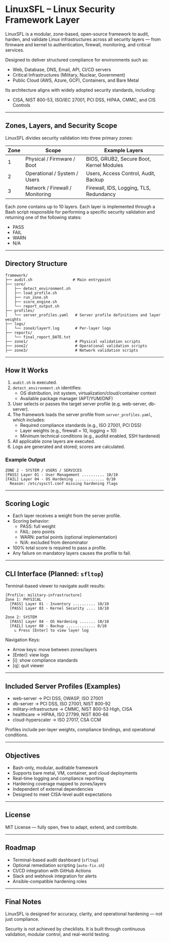 # LinuxSFL – Linux Security Framework Layer

LinuxSFL is a modular, zone-based, open-source framework to audit, harden, and validate Linux infrastructures across all security layers — from firmware and kernel to authentication, firewall, monitoring, and critical services.

Designed to deliver structured compliance for environments such as:
- Web, Database, DNS, Email, API, CI/CD servers
- Critical Infrastructures (Military, Nuclear, Government)
- Public Cloud (AWS, Azure, GCP), Containers, and Bare Metal

Its architecture aligns with widely adopted security standards, including:
- CISA, NIST 800-53, ISO/IEC 27001, PCI DSS, HIPAA, CMMC, and CIS Controls

---

## Zones, Layers, and Security Scope

LinuxSFL divides security validation into three primary zones:

| Zone | Scope                            | Example Layers                             |
|------|----------------------------------|--------------------------------------------|
| 1    | Physical / Firmware / Boot       | BIOS, GRUB2, Secure Boot, Kernel Modules   |
| 2    | Operational / System / Users     | Users, Access Control, Audit, Backup       |
| 3    | Network / Firewall / Monitoring  | Firewall, IDS, Logging, TLS, Redundancy    |

Each zone contains up to 10 layers. Each layer is implemented through a Bash script responsible for performing a specific security validation and returning one of the following states:
- PASS
- FAIL
- WARN
- N/A

---

## Directory Structure

```
framework/
├── audit.sh                  # Main entrypoint
├── core/
│   ├── detect_environment.sh
│   ├── load_profile.sh
│   ├── run_zone.sh
│   ├── score_engine.sh
│   └── report_output.sh
├── profiles/
│   └── server_profiles.yaml   # Server profile definitions and layer weights
├── logs/
│   └── zoneX/layerY.log       # Per-layer logs
├── reports/
│   └── final_report_DATE.txt
├── zone1/                     # Physical validation scripts
├── zone2/                     # Operational validation scripts
├── zone3/                     # Network validation scripts
```

---

## How It Works

1. `audit.sh` is executed.
2. `detect_environment.sh` identifies:
   - OS distribution, init system, virtualization/cloud/container context
   - Available package manager (APT/YUM/DNF)
3. User selects or passes the target server profile (e.g. web-server, db-server).
4. The framework loads the server profile from `server_profiles.yaml`, which includes:
   - Required compliance standards (e.g., ISO 27001, PCI DSS)
   - Layer weights (e.g., firewall = 10, logging = 10)
   - Minimum technical conditions (e.g., auditd enabled, SSH hardened)
5. All applicable zone layers are executed.
6. Logs are generated and stored; scores are calculated.

### Example Output
```
ZONE 2 - SYSTEM / USERS / SERVICES
[PASS] Layer 01 - User Management .......... 10/10
[FAIL] Layer 04 - OS Hardening ............. 0/10
  Reason: /etc/sysctl.conf missing hardening flags
```

---

## Scoring Logic

- Each layer receives a weight from the server profile.
- Scoring behavior:
  - PASS: full weight
  - FAIL: zero points
  - WARN: partial points (optional implementation)
  - N/A: excluded from denominator
- 100% total score is required to pass a profile.
- Any failure on mandatory layers causes the profile to fail.

---

## CLI Interface (Planned: `sfltop`)

Terminal-based viewer to navigate audit results:
```
[Profile: military-infrastructure]
Zone 1: PHYSICAL
  [PASS] Layer 01 - Inventory .......... 10/10
  [PASS] Layer 03 - Kernel Security .... 10/10

Zone 2: SYSTEM
  [PASS] Layer 04 - OS Hardening ....... 10/10
  [FAIL] Layer 08 - Backup ............. 0/10
    ↳ Press [Enter] to view layer log
```
Navigation Keys:
- Arrow keys: move between zones/layers
- [Enter]: view logs
- [i]: show compliance standards
- [q]: quit viewer

---

## Included Server Profiles (Examples)
- web-server → PCI DSS, OWASP, ISO 27001
- db-server → PCI DSS, ISO 27001, NIST 800-92
- military-infrastructure → CMMC, NIST 800-53 High, CISA
- healthcare → HIPAA, ISO 27799, NIST 800-66
- cloud-hyperscaler → ISO 27017, CSA CCM

Profiles include per-layer weights, compliance bindings, and operational conditions.

---

## Objectives

- Bash-only, modular, auditable framework
- Supports bare metal, VM, container, and cloud deployments
- Real-time logging and compliance reporting
- Hardening coverage mapped to zones/layers
- Independent of external dependencies
- Designed to meet CISA-level audit expectations

---

## License
MIT License — fully open, free to adapt, extend, and contribute.

---

## Roadmap
- Terminal-based audit dashboard (`sfltop`)
- Optional remediation scripting (`auto-fix.sh`)
- CI/CD integration with GitHub Actions
- Slack and webhook integration for alerts
- Ansible-compatible hardening roles

---

## Final Notes
LinuxSFL is designed for accuracy, clarity, and operational hardening — not just compliance.

Security is not achieved by checklists. It is built through continuous validation, modular control, and real-world testing.
